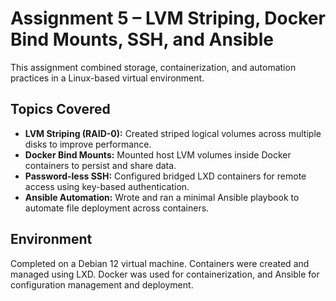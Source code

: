 # Assignment 5 – LVM Striping, Docker Bind Mounts, SSH, and Ansible

This assignment combined storage, containerization, and automation practices in a Linux-based virtual environment.

## Topics Covered

- **LVM Striping (RAID-0):** Created striped logical volumes across multiple disks to improve performance.
- **Docker Bind Mounts:** Mounted host LVM volumes inside Docker containers to persist and share data.
- **Password-less SSH:** Configured bridged LXD containers for remote access using key-based authentication.
- **Ansible Automation:** Wrote and ran a minimal Ansible playbook to automate file deployment across containers.

## Environment

Completed on a Debian 12 virtual machine. Containers were created and managed using LXD. Docker was used for containerization, and Ansible for configuration management and deployment.

